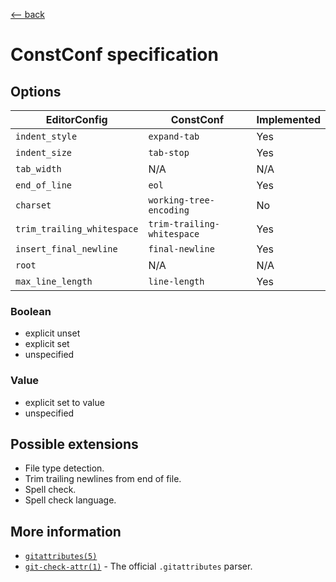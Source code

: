 <title>ConstConf spec</title>

[\<-- back](../)

# ConstConf specification

## Options

| EditorConfig               | ConstConf                  | Implemented |
|----------------------------|----------------------------|-------------|
| `indent_style`             | `expand-tab`               | Yes         |
| `indent_size`              | `tab-stop`                 | Yes         |
| `tab_width`                | N/A                        | N/A         |
| `end_of_line`              | `eol`                      | Yes         |
| `charset`                  | `working-tree-encoding`    | No          |
| `trim_trailing_whitespace` | `trim-trailing-whitespace` | Yes         |
| `insert_final_newline`     | `final-newline`            | Yes         |
| `root`                     | N/A                        | N/A         |
| `max_line_length`          | `line-length`              | Yes         |

### Boolean

- explicit unset
- explicit set
- unspecified

### Value

- explicit set to value
- unspecified

## Possible extensions

- File type detection.
- Trim trailing newlines from end of file.
- Spell check.
- Spell check language.

## More information

- [`gitattributes(5)`](https://www.git-scm.com/docs/gitattributes)
- [`git-check-attr(1)`](https://www.git-scm.com/docs/git-check-attr) - The official `.gitattributes` parser.
